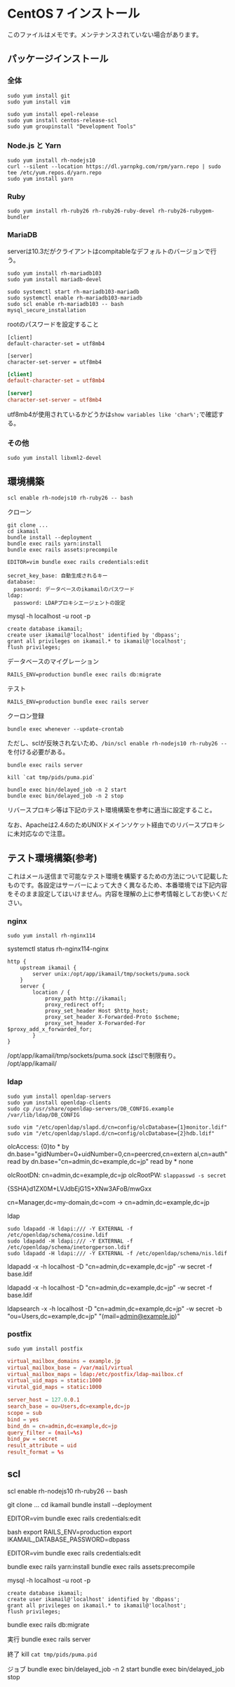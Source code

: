 # CentOS 7 インストール

このファイルはメモです。メンテナンスされていない場合があります。

## パッケージインストール

### 全体

```
sudo yum install git
sudo yum install vim
```

```
sudo yum install epel-release
sudo yum install centos-release-scl
sudo yum groupinstall "Development Tools"
```

### Node.js と Yarn

```
sudo yum install rh-nodejs10
curl --silent --location https://dl.yarnpkg.com/rpm/yarn.repo | sudo tee /etc/yum.repos.d/yarn.repo
sudo yum install yarn
```

### Ruby

```
sudo yum install rh-ruby26 rh-ruby26-ruby-devel rh-ruby26-rubygem-bundler
```

### MariaDB

serverは10.3だがクライアントはcompitableなデフォルトのバージョンで行う。

```
sudo yum install rh-mariadb103
sudo yum install mariadb-devel
```

```
sudo systemctl start rh-mariadb103-mariadb
sudo systemctl enable rh-mariadb103-mariadb
sudo scl enable rh-mariadb103 -- bash
mysql_secure_installation
```

rootのパスワードを設定すること


```/etc/opt/rh/rh-mariadb103/my.cnf.d/
[client]
default-character-set = utf8mb4

[server]
character-set-server = utf8mb4
```

```/etc/my.cnf.d/defult.cnf
[client]
default-character-set = utf8mb4

[server]
character-set-server = utf8mb4
```

utf8mb4が使用されているかどうかは`show variables like 'char%';`で確認する。

### その他

```
sudo yum install libxml2-devel
```

## 環境構築

```
scl enable rh-nodejs10 rh-ruby26 -- bash
```

クローン

```
git clone ...
cd ikamail
bundle install --deployment
bundle exec rails yarn:install
bundle exec rails assets:precompile
```

```
EDITOR=vim bundle exec rails credentials:edit
```

```credentials
secret_key_base: 自動生成されるキー
database:
  password: データベースのikamailのパスワード
ldap:
  password: LDAPプロキシエージェントの設定
```

mysql -h localhost -u root -p
```
create database ikamail;
create user ikamail@'localhost' identified by 'dbpass';
grant all privileges on ikamail.* to ikamail@'localhost';
flush privileges;
```

データベースのマイグレーション

```
RAILS_ENV=production bundle exec rails db:migrate
```

テスト
```
RAILS_ENV=production bundle exec rails server
```

クーロン登録
```
bundle exec whenever --update-crontab
```

ただし、sclが反映されないため、`/bin/scl enable rh-nodejs10 rh-ruby26 -- `を付ける必要がある。

```実行
bundle exec rails server
```

```終了
kill `cat tmp/pids/puma.pid`
```

```ジョブ
bundle exec bin/delayed_job -n 2 start
bundle exec bin/delayed_job -n 2 stop
```

リバースプロキシ等は下記のテスト環境構築を参考に適当に設定すること。

なお、Apacheは2.4.6のためUNIXドメインソケット経由でのリバースプロキシに未対応なので注意。

## テスト環境構築(参考)

これはメール送信まで可能なテスト環境を構築するための方法について記載したものです。各設定はサーバーによって大きく異なるため、本番環境では下記内容をそのまま設定してはいけません。内容を理解の上に参考情報としてお使いください。

### nginx

```
sudo yum install rh-nginx114
```
systemctl status rh-nginx114-nginx

```
http {
    upstream ikamail {
        server unix:/opt/app/ikamail/tmp/sockets/puma.sock
    }
    server {
        location / {
            proxy_path http://ikamail;
            proxy_redirect off;
            proxy_set_header Host $http_host;
            proxy_set_header X-Forwarded-Proto $scheme;
            proxy_set_header X-Forwarded-For $proxy_add_x_forwarded_for;
        }
}
```

/opt/app/ikamail/tmp/sockets/puma.sock
はsclで制限有り。
/opt/app/ikamail/

### ldap

```
sudo yum install openldap-servers
sudo yum install openldap-clients
sudo cp /usr/share/openldap-servers/DB_CONFIG.example /var/lib/ldap/DB_CONFIG
```

```
sudo vim "/etc/openldap/slapd.d/cn=config/olcDatabase={1}monitor.ldif"
sudo vim "/etc/openldap/slapd.d/cn=config/olcDatabase={2}hdb.ldif"
```

olcAccess: {0}to * by dn.base="gidNumber=0+uidNumber=0,cn=peercred,cn=extern
 al,cn=auth" read by dn.base="cn=admin,dc=example,dc=jp" read by * none

olcRootDN: cn=admin,dc=example,dc=jp
olcRootPW: `slappasswd -s secret`


{SSHA}d1ZX0M+LVJdbEjG1S+XNw3AFoB/mwGxx

cn=Manager,dc=my-domain,dc=com -> cn=admin,dc=example,dc=jp

ldap

```
sudo ldapadd -H ldapi:/// -Y EXTERNAL -f /etc/openldap/schema/cosine.ldif
sudo ldapadd -H ldapi:/// -Y EXTERNAL -f /etc/openldap/schema/inetorgperson.ldif
sudo ldapadd -H ldapi:/// -Y EXTERNAL -f /etc/openldap/schema/nis.ldif
```


ldapadd -x -h localhost -D "cn=admin,dc=example,dc=jp" -w secret -f base.ldif

ldapadd -x -h localhost -D "cn=admin,dc=example,dc=jp" -w secret -f base.ldif

 ldapsearch -x -h localhost -D "cn=admin,dc=example,dc=jp" -w secret -b "ou=Users,dc=example,dc=jp" "(mail=admin@example.jp)"

### postfix

```
sudo yum install postfix
```

```main.cf
virtual_mailbox_domains = example.jp
virtual_mailbox_base = /var/mail/virtual
virtual_mailbox_maps = ldap:/etc/postfix/ldap-mailbox.cf
virtual_uid_maps = static:1000
virutal_gid_maps = static:1000
```


```ldap-mailbox.cf
server_host = 127.0.0.1
search_base = ou=Users,dc=example,dc=jp
scope = sub
bind = yes
bind_dn = cn=admin,dc=example,dc=jp
query_filter = (mail=%s)
bind_pw = secret
result_attribute = uid
result_format = %s
```

## scl

scl enable rh-nodejs10 rh-ruby26 -- bash

git clone ...
cd ikamail
bundle install --deployment

EDITOR=vim bundle exec rails credentials:edit

bash
export RAILS_ENV=production
export IKAMAIL_DATABASE_PASSWORD=dbpass

EDITOR=vim bundle exec rails credentials:edit


bundle exec rails yarn:install
bundle exec rails assets:precompile

mysql -h localhost -u root -p
```
create database ikamail;
create user ikamail@'localhost' identified by 'dbpass';
grant all privileges on ikamail.* to ikamail@'localhost';
flush privileges;
```

bundle exec rails db:migrate

実行
bundle exec rails server

終了
kill `cat tmp/pids/puma.pid`

ジョブ
bundle exec bin/delayed_job -n 2 start
bundle exec bin/delayed_job stop
